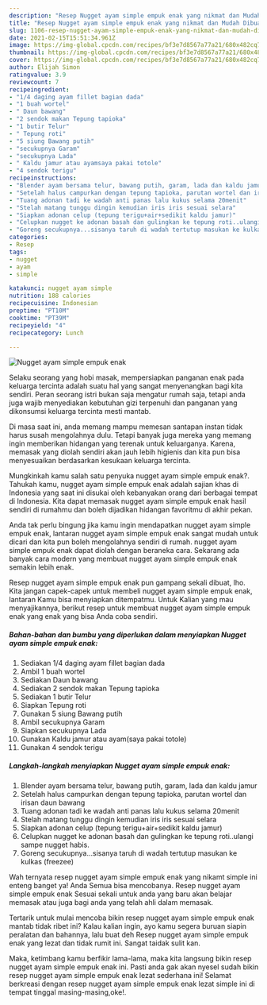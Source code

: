 ```yaml
---
description: "Resep Nugget ayam simple empuk enak yang nikmat dan Mudah Dibuat"
title: "Resep Nugget ayam simple empuk enak yang nikmat dan Mudah Dibuat"
slug: 1106-resep-nugget-ayam-simple-empuk-enak-yang-nikmat-dan-mudah-dibuat
date: 2021-02-15T15:51:34.961Z
image: https://img-global.cpcdn.com/recipes/bf3e7d8567a77a21/680x482cq70/nugget-ayam-simple-empuk-enak-foto-resep-utama.jpg
thumbnail: https://img-global.cpcdn.com/recipes/bf3e7d8567a77a21/680x482cq70/nugget-ayam-simple-empuk-enak-foto-resep-utama.jpg
cover: https://img-global.cpcdn.com/recipes/bf3e7d8567a77a21/680x482cq70/nugget-ayam-simple-empuk-enak-foto-resep-utama.jpg
author: Elijah Simon
ratingvalue: 3.9
reviewcount: 7
recipeingredient:
- "1/4 daging ayam fillet bagian dada"
- "1 buah wortel"
- " Daun bawang"
- "2 sendok makan Tepung tapioka"
- "1 butir Telur"
- " Tepung roti"
- "5 siung Bawang putih"
- "secukupnya Garam"
- "secukupnya Lada"
- " Kaldu jamur atau ayamsaya pakai totole"
- "4 sendok terigu"
recipeinstructions:
- "Blender ayam bersama telur, bawang putih, garam, lada dan kaldu jamur"
- "Setelah halus campurkan dengan tepung tapioka, parutan wortel dan irisan daun bawang"
- "Tuang adonan tadi ke wadah anti panas lalu kukus selama 20menit"
- "Stelah matang tunggu dingin kemudian iris iris sesuai selara"
- "Siapkan adonan celup (tepung terigu+air+sedikit kaldu jamur)"
- "Celupkan nugget ke adonan basah dan gulingkan ke tepung roti..ulangi sampe nugget habis."
- "Goreng secukupnya...sisanya taruh di wadah tertutup masukan ke kulkas (freezee)"
categories:
- Resep
tags:
- nugget
- ayam
- simple

katakunci: nugget ayam simple 
nutrition: 188 calories
recipecuisine: Indonesian
preptime: "PT10M"
cooktime: "PT39M"
recipeyield: "4"
recipecategory: Lunch

---
```



![Nugget ayam simple empuk enak](https://img-global.cpcdn.com/recipes/bf3e7d8567a77a21/680x482cq70/nugget-ayam-simple-empuk-enak-foto-resep-utama.jpg)

Selaku seorang yang hobi masak, mempersiapkan panganan enak pada keluarga tercinta adalah suatu hal yang sangat menyenangkan bagi kita sendiri. Peran seorang istri bukan saja mengatur rumah saja, tetapi anda juga wajib menyediakan kebutuhan gizi terpenuhi dan panganan yang dikonsumsi keluarga tercinta mesti mantab.

Di masa  saat ini, anda memang mampu memesan santapan instan tidak harus susah mengolahnya dulu. Tetapi banyak juga mereka yang memang ingin memberikan hidangan yang terenak untuk keluarganya. Karena, memasak yang diolah sendiri akan jauh lebih higienis dan kita pun bisa menyesuaikan berdasarkan kesukaan keluarga tercinta. 



Mungkinkah kamu salah satu penyuka nugget ayam simple empuk enak?. Tahukah kamu, nugget ayam simple empuk enak adalah sajian khas di Indonesia yang saat ini disukai oleh kebanyakan orang dari berbagai tempat di Indonesia. Kita dapat memasak nugget ayam simple empuk enak hasil sendiri di rumahmu dan boleh dijadikan hidangan favoritmu di akhir pekan.

Anda tak perlu bingung jika kamu ingin mendapatkan nugget ayam simple empuk enak, lantaran nugget ayam simple empuk enak sangat mudah untuk dicari dan kita pun boleh mengolahnya sendiri di rumah. nugget ayam simple empuk enak dapat diolah dengan beraneka cara. Sekarang ada banyak cara modern yang membuat nugget ayam simple empuk enak semakin lebih enak.

Resep nugget ayam simple empuk enak pun gampang sekali dibuat, lho. Kita jangan capek-capek untuk membeli nugget ayam simple empuk enak, lantaran Kamu bisa menyiapkan ditempatmu. Untuk Kalian yang mau menyajikannya, berikut resep untuk membuat nugget ayam simple empuk enak yang enak yang bisa Anda coba sendiri.

<!--inarticleads1-->

##### Bahan-bahan dan bumbu yang diperlukan dalam menyiapkan Nugget ayam simple empuk enak:

1. Sediakan 1/4 daging ayam fillet bagian dada
1. Ambil 1 buah wortel
1. Sediakan  Daun bawang
1. Sediakan 2 sendok makan Tepung tapioka
1. Sediakan 1 butir Telur
1. Siapkan  Tepung roti
1. Gunakan 5 siung Bawang putih
1. Ambil secukupnya Garam
1. Siapkan secukupnya Lada
1. Gunakan  Kaldu jamur atau ayam(saya pakai totole)
1. Gunakan 4 sendok terigu




<!--inarticleads2-->

##### Langkah-langkah menyiapkan Nugget ayam simple empuk enak:

1. Blender ayam bersama telur, bawang putih, garam, lada dan kaldu jamur
1. Setelah halus campurkan dengan tepung tapioka, parutan wortel dan irisan daun bawang
1. Tuang adonan tadi ke wadah anti panas lalu kukus selama 20menit
1. Stelah matang tunggu dingin kemudian iris iris sesuai selara
1. Siapkan adonan celup (tepung terigu+air+sedikit kaldu jamur)
1. Celupkan nugget ke adonan basah dan gulingkan ke tepung roti..ulangi sampe nugget habis.
1. Goreng secukupnya...sisanya taruh di wadah tertutup masukan ke kulkas (freezee)




Wah ternyata resep nugget ayam simple empuk enak yang nikamt simple ini enteng banget ya! Anda Semua bisa mencobanya. Resep nugget ayam simple empuk enak Sesuai sekali untuk anda yang baru akan belajar memasak atau juga bagi anda yang telah ahli dalam memasak.

Tertarik untuk mulai mencoba bikin resep nugget ayam simple empuk enak mantab tidak ribet ini? Kalau kalian ingin, ayo kamu segera buruan siapin peralatan dan bahannya, lalu buat deh Resep nugget ayam simple empuk enak yang lezat dan tidak rumit ini. Sangat taidak sulit kan. 

Maka, ketimbang kamu berfikir lama-lama, maka kita langsung bikin resep nugget ayam simple empuk enak ini. Pasti anda gak akan nyesel sudah bikin resep nugget ayam simple empuk enak lezat sederhana ini! Selamat berkreasi dengan resep nugget ayam simple empuk enak lezat simple ini di tempat tinggal masing-masing,oke!.

